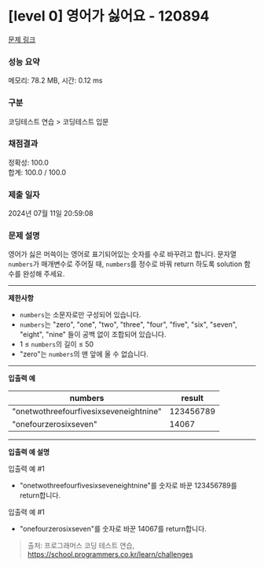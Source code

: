 # \[level 0] 영어가 싫어요 - 120894

[문제 링크](https://school.programmers.co.kr/learn/courses/30/lessons/120894)

### 성능 요약

메모리: 78.2 MB, 시간: 0.12 ms

### 구분

코딩테스트 연습 > 코딩테스트 입문

### 채점결과

정확성: 100.0\
합계: 100.0 / 100.0

### 제출 일자

2024년 07월 11일 20:59:08

### 문제 설명

영어가 싫은 머쓱이는 영어로 표기되어있는 숫자를 수로 바꾸려고 합니다. 문자열 `numbers`가 매개변수로 주어질 때, `numbers`를 정수로 바꿔 return 하도록 solution 함수를 완성해 주세요.

***

**제한사항**

* `numbers`는 소문자로만 구성되어 있습니다.
* `numbers`는 "zero", "one", "two", "three", "four", "five", "six", "seven", "eight", "nine" 들이 공백 없이 조합되어 있습니다.
* 1 ≤ `numbers`의 길이 ≤ 50
* "zero"는 `numbers`의 맨 앞에 올 수 없습니다.

***

**입출력 예**

| numbers                                | result    |
| -------------------------------------- | --------- |
| "onetwothreefourfivesixseveneightnine" | 123456789 |
| "onefourzerosixseven"                  | 14067     |

***

**입출력 예 설명**

입출력 예 #1

* "onetwothreefourfivesixseveneightnine"를 숫자로 바꾼 123456789를 return합니다.

입출력 예 #1

* "onefourzerosixseven"를 숫자로 바꾼 14067를 return합니다.

> 출처: 프로그래머스 코딩 테스트 연습, https://school.programmers.co.kr/learn/challenges
